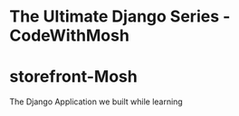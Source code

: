 # The Ultimate Django Series - CodeWithMosh

# storefront-Mosh

The Django Application we built while learning
